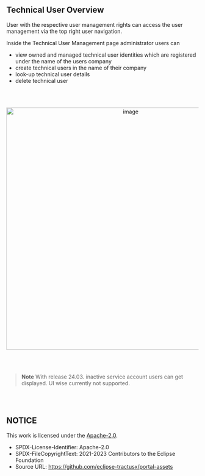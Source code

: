 ## Technical User Overview

User with the respective user management rights can access the user management via the top right user navigation.

Inside the Technical User Management page administrator users can

- view owned and managed technical user identities which are registered under the name of the users company
- create technical users in the name of their company
- look-up technical user details
- delete technical user

<br>
<br>

<p align="center">
<img width="636" alt="image" src="https://github.com/catenax-ng/tx-portal-assets/assets/94133633/f1a6c5bb-5e5d-42dd-bc88-c8bc1c301faa">
</p>
<br>
<br>

> **Note**
> With release 24.03. inactive service account users can get displayed. UI wise currently not supported.

<br>
<br>

## NOTICE

This work is licensed under the [Apache-2.0](https://www.apache.org/licenses/LICENSE-2.0).

- SPDX-License-Identifier: Apache-2.0
- SPDX-FileCopyrightText: 2021-2023 Contributors to the Eclipse Foundation
- Source URL: https://github.com/eclipse-tractusx/portal-assets
